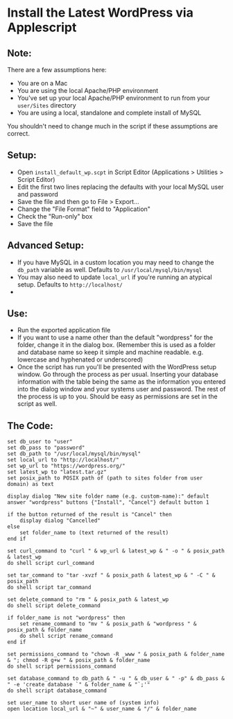 # Install the Latest WordPress via Applescript

## Note:
There are a few assumptions here:
* You are on a Mac
* You are using the local Apache/PHP environment
* You've set up your local Apache/PHP environment to run from your `user/Sites` directory
* You are using a local, standalone and complete install of MySQL

You shouldn't need to change much in the script if these assumptions are correct.

## Setup:
* Open `install_default_wp.scpt` in Script Editor (Applications > Utilities > Script Editor)
* Edit the first two lines replacing the defaults with your local MySQL user and password
* Save the file and then go to File > Export&hellip;
* Change the "File Format" field to "Application"
* Check the "Run-only" box
* Save the file

## Advanced Setup:
* If you have MySQL in a custom location you may need to change the `db_path` variable as well. Defaults to `/usr/local/mysql/bin/mysql`
* You may also need to update `local_url` if you're running an atypical setup. Defaults to `http://localhost/`
* 

## Use:
* Run the exported application file
* If you want to use a name other than the default "wordpress" for the folder, change it in the dialog box. (Remember this is used as a folder and database name so keep it simple and machine readable. e.g. lowercase and hyphenated or underscored)
* Once the script has run you'll be presented with the WordPress setup window. Go through the process as per usual. Inserting your database information with the table being the same as the information you entered into the dialog window and your systems user and password. The rest of the process is up to you. Should be easy as permissions are set in the script as well.

## The Code:
```
set db_user to "user"
set db_pass to "password"
set db_path to "/usr/local/mysql/bin/mysql"
set local_url to "http://localhost/"
set wp_url to "https://wordpress.org/"
set latest_wp to "latest.tar.gz"
set posix_path to POSIX path of (path to sites folder from user domain) as text

display dialog "New site folder name (e.g. custom-name):" default answer "wordpress" buttons {"Install", "Cancel"} default button 1

if the button returned of the result is "Cancel" then
	display dialog "Cancelled"
else
	set folder_name to (text returned of the result)
end if

set curl_command to "curl " & wp_url & latest_wp & " -o " & posix_path & latest_wp
do shell script curl_command

set tar_command to "tar -xvzf " & posix_path & latest_wp & " -C " & posix_path
do shell script tar_command

set delete_command to "rm " & posix_path & latest_wp
do shell script delete_command

if folder_name is not "wordpress" then
	set rename_command to "mv " & posix_path & "wordpress " & posix_path & folder_name
	do shell script rename_command
end if

set permissions_command to "chown -R _www " & posix_path & folder_name & "; chmod -R g+w " & posix_path & folder_name
do shell script permissions_command

set database_command to db_path & " -u " & db_user & " -p" & db_pass & " -e 'create database `" & folder_name & "`;'"
do shell script database_command

set user_name to short user name of (system info)
open location local_url & "~" & user_name & "/" & folder_name
```